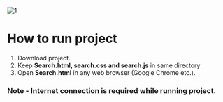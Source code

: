 ![1](https://cloud.githubusercontent.com/assets/23516674/24596852/ac614cf4-185f-11e7-8ea8-8246be4a480e.PNG)




<h1>How to run project</h1>

<ol>

<li>Download project.</li>

<li>Keep <b>Search.html, search.css and search.js</b> in same directory</li>

<li>Open <b>Search.html</b> in any web browser (Google Chrome etc.).</li>

</ol>

<h3>Note - Internet connection is required while running project.</h3>
